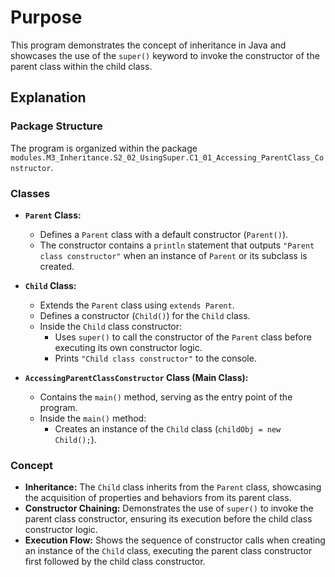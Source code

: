 # Purpose
This program demonstrates the concept of inheritance in Java and showcases the use of the `super()` keyword to invoke the constructor of the parent class within the child class.

## Explanation

### Package Structure
The program is organized within the package `modules.M3_Inheritance.S2_02_UsingSuper.C1_01_Accessing_ParentClass_Constructor`.

### Classes
- **`Parent` Class:**
    - Defines a `Parent` class with a default constructor (`Parent()`).
    - The constructor contains a `println` statement that outputs `"Parent class constructor"` when an instance of `Parent` or its subclass is created.

- **`Child` Class:**
    - Extends the `Parent` class using `extends Parent`.
    - Defines a constructor (`Child()`) for the `Child` class.
    - Inside the `Child` class constructor:
        - Uses `super()` to call the constructor of the `Parent` class before executing its own constructor logic.
        - Prints `"Child class constructor"` to the console.

- **`AccessingParentClassConstructor` Class (Main Class):**
    - Contains the `main()` method, serving as the entry point of the program.
    - Inside the `main()` method:
        - Creates an instance of the `Child` class (`childObj = new Child();`).

### Concept
- **Inheritance:** The `Child` class inherits from the `Parent` class, showcasing the acquisition of properties and behaviors from its parent class.
- **Constructor Chaining:** Demonstrates the use of `super()` to invoke the parent class constructor, ensuring its execution before the child class constructor logic.
- **Execution Flow:** Shows the sequence of constructor calls when creating an instance of the `Child` class, executing the parent class constructor first followed by the child class constructor.
